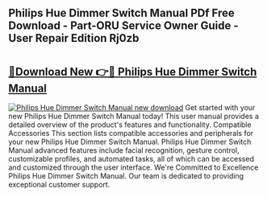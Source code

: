 ## Philips Hue Dimmer Switch Manual PDf Free Download - Part-ORU Service Owner Guide - User Repair Edition Rj0zb

# <h2><a href="http://cf20421.oget.top/?id=Philips+Hue+Dimmer+Switch+Manual">🔗Download New 👉🔴 Philips Hue Dimmer Switch Manual</a></h2>

[![Philips Hue Dimmer Switch Manual new download](https://i.imgur.com/5g1atiW.png)](http://cf20421.oget.top/?id=Philips+Hue+Dimmer+Switch+Manual)
Get started with your new Philips Hue Dimmer Switch Manual today! This user manual provides a detailed overview of the product's features and functionality. Compatible Accessories This section lists compatible accessories and peripherals for your new Philips Hue Dimmer Switch Manual. Philips Hue Dimmer Switch Manual advanced features include facial recognition, gesture control, customizable profiles, and automated tasks, all of which can be accessed and customized through the user interface. We're Committed to Excellence Philips Hue Dimmer Switch Manual. Our team is dedicated to providing exceptional customer support.

